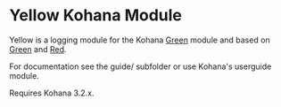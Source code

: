 # Yellow Kohana Module

Yellow is a logging module for the Kohana [Green](https://github.com/Phrax1337/kohana-green) module and based on [Green](https://github.com/Phrax1337/kohana-green) and [Red](https://github.com/Phrax1337/kohana-red).

For documentation see the guide/ subfolder or use Kohana's userguide module.

Requires Kohana 3.2.x.